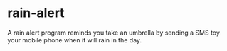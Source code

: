 # rain-alert
A rain alert program reminds you take an umbrella by sending a SMS toy your mobile phone when it will rain in the day.
